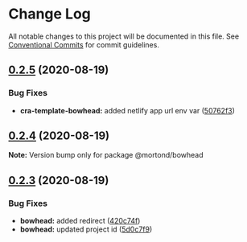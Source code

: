 # Change Log

All notable changes to this project will be documented in this file.
See [Conventional Commits](https://conventionalcommits.org) for commit guidelines.

## [0.2.5](https://github.com/daithimorton/bowhead/compare/@mortond/bowhead@0.2.4...@mortond/bowhead@0.2.5) (2020-08-19)


### Bug Fixes

* **cra-template-bowhead:** added netlify app url env var ([50762f3](https://github.com/daithimorton/bowhead/commit/50762f31f9e9497b97048c420c4fafc50a38050f))





## [0.2.4](https://github.com/daithimorton/bowhead/compare/@mortond/bowhead@0.2.3...@mortond/bowhead@0.2.4) (2020-08-19)

**Note:** Version bump only for package @mortond/bowhead





## [0.2.3](https://github.com/daithimorton/bowhead/compare/@mortond/bowhead@0.2.2...@mortond/bowhead@0.2.3) (2020-08-19)


### Bug Fixes

* **bowhead:** added redirect ([420c74f](https://github.com/daithimorton/bowhead/commit/420c74f01ab8a5a39ea6dff4c50681886e1c1a33))
* **bowhead:** updated project id ([5d0c7f9](https://github.com/daithimorton/bowhead/commit/5d0c7f9dbb004118f1b853b3637de56e7548e818))
